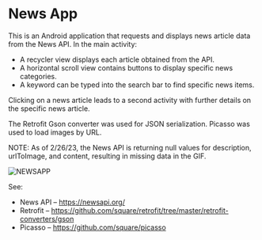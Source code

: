 # News App

This is an Android application that requests and displays news article data from the News API. 
In the main activity: 
- A recycler view displays each article obtained from the API. 
- A horizontal scroll view contains buttons to display specific news categories. 
- A keyword can be typed into the search bar to find specific news items. 

Clicking on a news article leads to a second activity with further details on the specific news article. 

The Retrofit Gson converter was used for JSON serialization. 
Picasso was used to load images by URL. 

NOTE: As of 2/26/23, the News API is returning null values for description, urlToImage, and content, resulting in missing data in the GIF. 

![NEWSAPP](https://user-images.githubusercontent.com/57027672/221445062-6588ae65-0c83-45a0-8b1e-8c006a1c767e.gif)

See: 
* News API – https://newsapi.org/
* Retrofit – https://github.com/square/retrofit/tree/master/retrofit-converters/gson
* Picasso – https://github.com/square/picasso

